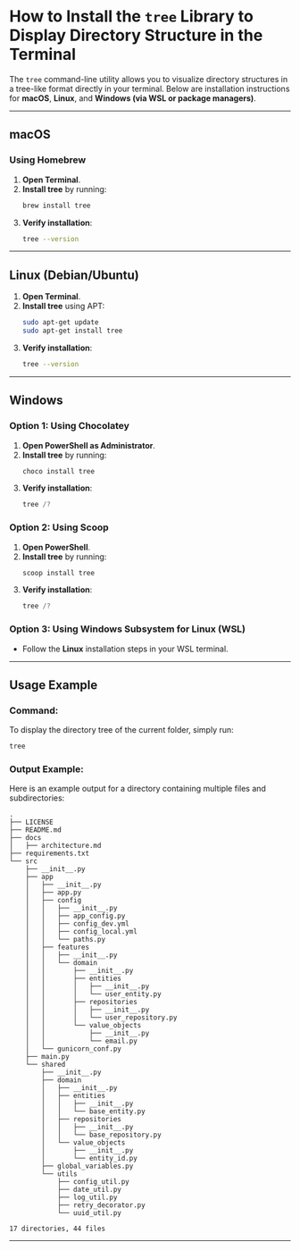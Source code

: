 # How to Install the `tree` Library to Display Directory Structure in the Terminal

The `tree` command-line utility allows you to visualize directory structures in a tree-like format directly in your terminal. Below are installation instructions for **macOS**, **Linux**, and **Windows (via WSL or package managers)**.

---

## macOS

### Using Homebrew

1. **Open Terminal**.
2. **Install tree** by running:
   ```bash
   brew install tree
   ```
3. **Verify installation**:
   ```bash
   tree --version
   ```

---

## Linux (Debian/Ubuntu)

1. **Open Terminal**.
2. **Install tree** using APT:
   ```bash
   sudo apt-get update
   sudo apt-get install tree
   ```
3. **Verify installation**:
   ```bash
   tree --version
   ```

---

## Windows

### Option 1: Using Chocolatey

1. **Open PowerShell as Administrator**.
2. **Install tree** by running:
   ```powershell
   choco install tree
   ```
3. **Verify installation**:
   ```powershell
   tree /?
   ```

### Option 2: Using Scoop

1. **Open PowerShell**.
2. **Install tree** by running:
   ```powershell
   scoop install tree
   ```
3. **Verify installation**:
   ```powershell
   tree /?
   ```

### Option 3: Using Windows Subsystem for Linux (WSL)

- Follow the **Linux** installation steps in your WSL terminal.

---

## Usage Example

### Command:

To display the directory tree of the current folder, simply run:

```bash
tree
```

### Output Example:

Here is an example output for a directory containing multiple files and subdirectories:

```
.
├── LICENSE
├── README.md
├── docs
│   ├── architecture.md
├── requirements.txt
└── src
    ├── __init__.py
    ├── app
    │   ├── __init__.py
    │   ├── app.py
    │   ├── config
    │   │   ├── __init__.py
    │   │   ├── app_config.py
    │   │   ├── config_dev.yml
    │   │   ├── config_local.yml
    │   │   └── paths.py
    │   ├── features
    │   │   ├── __init__.py
    │   │   └── domain
    │   │       ├── __init__.py
    │   │       ├── entities
    │   │       │   ├── __init__.py
    │   │       │   └── user_entity.py
    │   │       ├── repositories
    │   │       │   ├── __init__.py
    │   │       │   └── user_repository.py
    │   │       └── value_objects
    │   │           ├── __init__.py
    │   │           └── email.py
    │   └── gunicorn_conf.py
    ├── main.py
    └── shared
        ├── __init__.py
        ├── domain
        │   ├── __init__.py
        │   ├── entities
        │   │   ├── __init__.py
        │   │   └── base_entity.py
        │   ├── repositories
        │   │   ├── __init__.py
        │   │   └── base_repository.py
        │   └── value_objects
        │       ├── __init__.py
        │       └── entity_id.py
        ├── global_variables.py
        └── utils
            ├── config_util.py
            ├── date_util.py
            ├── log_util.py
            ├── retry_decorator.py
            └── uuid_util.py

17 directories, 44 files
```

---
